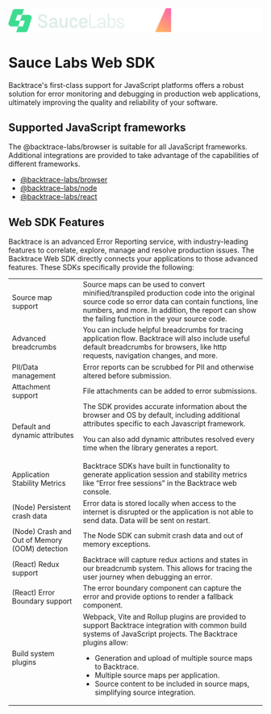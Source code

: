 <div align="center">
  <picture>
    <source media="(prefers-color-scheme: dark)" srcset="./slbt.light.png" width="640">
    <source media="(prefers-color-scheme: light)" srcset="./slbt.dark.png" width="640">
    <img src="./slbt.light.png">
  </picture>
</div>

# Sauce Labs Web SDK

Backtrace's first-class support for JavaScript platforms offers a robust solution for error monitoring and debugging in production web applications, ultimately improving the quality and reliability of your software.

## Supported JavaScript frameworks
The @backtrace-labs/browser is suitable for all JavaScript frameworks. Additional integrations are provided to take advantage of the capabilities of different frameworks.
- [@backtrace-labs/browser](https://github.com/backtrace-labs/backtrace-javascript/tree/dev/packages/browser)
- [@backtrace-labs/node](https://github.com/backtrace-labs/backtrace-javascript/tree/dev/packages/browser)
- [@backtrace-labs/react](https://github.com/backtrace-labs/backtrace-javascript/tree/dev/packages/browser)

## Web SDK Features

Backtrace is an advanced Error Reporting service, with industry-leading features to correlate, explore, manage and resolve production issues. The Backtrace Web SDK directly connects your applications to those advanced features. These SDKs specifically provide the following:

<table>
<tr>
<td>Source map support</td>
<td>Source maps can be used to convert minified/transpiled production code into the original source code so error data can contain functions, line numbers, and more. In addition, the report can  show the failing function in the your source code.</td>
</tr>
<tr>
<td>Advanced breadcrumbs</td>
<td>You can include helpful breadcrumbs for tracing application flow. Backtrace will also include useful default breadcrumbs for browsers, like http requests, navigation changes, and more.</td>
</tr>
<tr>
<td>PII/Data management</td>
<td>Error reports can be scrubbed for PII and otherwise altered before submission.</td>
</tr>
<td>Attachment support</td>
<td>File attachments can be added to error submissions.</td>
</tr>
<tr>
<td>Default and dynamic attributes</td>
<td>The SDK provides accurate information about the browser and OS by default, including additional attributes specific to each Javascript framework.

You can also add dynamic attributes resolved every time when the library generates a report.</td>
</tr>
<tr>
<td>Application Stability Metrics</td>
<td>Backtrace SDKs have built in functionality to generate application session and stability metrics like “Error free sessions” in the Backtrace web console.</td>
</tr>
<tr>
<td>(Node) Persistent crash data</td>
<td>Error data is stored locally when access to the internet is disrupted or the application is not able to send data.  Data will be sent on restart.</td>
</tr>
<tr>
<td>(Node) Crash and Out of Memory (OOM) detection</td>
<td>The Node SDK can submit crash data and out of memory exceptions.</td>
</tr>
<tr>
<td>(React) Redux support</td>
<td>Backtrace will capture redux actions and states in our breadcrumb system. This allows for tracing the user journey when debugging an error.</td>
</tr>
<tr>
<td>(React) Error Boundary support</td>
<td>The error boundary component can capture the error and provide options to render a fallback component.</td>
</tr>
<tr>
<td>Build system plugins</td>
<td>Webpack, Vite and Rollup plugins are provided to support Backtrace integration with common build systems of JavaScript projects. The Backtrace plugins allow:
<ul>
<li>Generation and upload of multiple source maps to Backtrace.</li>
<li>Multiple source maps per application.</li>
<li>Source content to be included in source maps, simplifying source integration.</li>
</td>
</tr>
</table>
